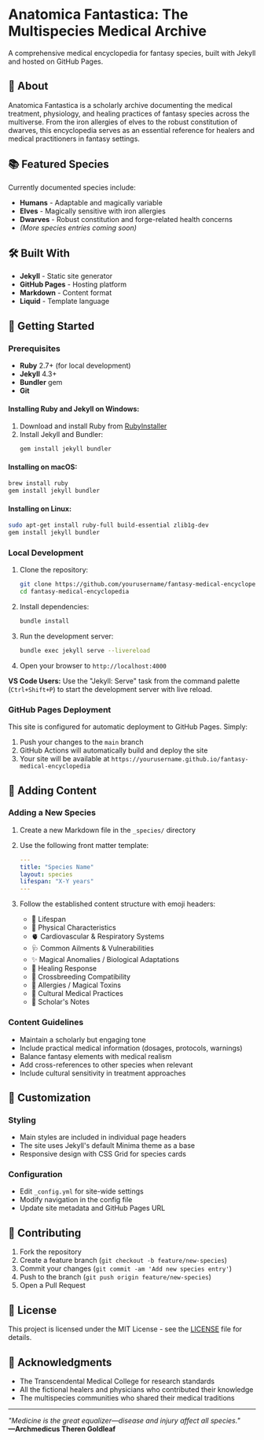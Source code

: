 # Anatomica Fantastica: The Multispecies Medical Archive

A comprehensive medical encyclopedia for fantasy species, built with Jekyll and hosted on GitHub Pages.

## 🏥 About

Anatomica Fantastica is a scholarly archive documenting the medical treatment, physiology, and healing practices of fantasy species across the multiverse. From the iron allergies of elves to the robust constitution of dwarves, this encyclopedia serves as an essential reference for healers and medical practitioners in fantasy settings.

## 📚 Featured Species

Currently documented species include:
- **Humans** - Adaptable and magically variable
- **Elves** - Magically sensitive with iron allergies  
- **Dwarves** - Robust constitution and forge-related health concerns
- *(More species entries coming soon)*

## 🛠️ Built With

- **Jekyll** - Static site generator
- **GitHub Pages** - Hosting platform
- **Markdown** - Content format
- **Liquid** - Template language

## 🚀 Getting Started

### Prerequisites
- **Ruby** 2.7+ (for local development)
- **Jekyll** 4.3+
- **Bundler** gem
- **Git**

#### Installing Ruby and Jekyll on Windows:

1. Download and install Ruby from [RubyInstaller](https://rubyinstaller.org/)
2. Install Jekyll and Bundler:
   ```powershell
   gem install jekyll bundler
   ```

#### Installing on macOS:
```bash
brew install ruby
gem install jekyll bundler
```

#### Installing on Linux:
```bash
sudo apt-get install ruby-full build-essential zlib1g-dev
gem install jekyll bundler
```

### Local Development

1. Clone the repository:
   ```bash
   git clone https://github.com/yourusername/fantasy-medical-encyclopedia.git
   cd fantasy-medical-encyclopedia
   ```

2. Install dependencies:
   ```bash
   bundle install
   ```

3. Run the development server:
   ```bash
   bundle exec jekyll serve --livereload
   ```

4. Open your browser to `http://localhost:4000`

**VS Code Users:** Use the "Jekyll: Serve" task from the command palette (`Ctrl+Shift+P`) to start the development server with live reload.

### GitHub Pages Deployment

This site is configured for automatic deployment to GitHub Pages. Simply:

1. Push your changes to the `main` branch
2. GitHub Actions will automatically build and deploy the site
3. Your site will be available at `https://yourusername.github.io/fantasy-medical-encyclopedia`

## 📝 Adding Content

### Adding a New Species

1. Create a new Markdown file in the `_species/` directory
2. Use the following front matter template:
   ```yaml
   ---
   title: "Species Name"
   layout: species
   lifespan: "X-Y years"
   ---
   ```

3. Follow the established content structure with emoji headers:
   - 🧬 Lifespan
   - 📏 Physical Characteristics  
   - 🫀 Cardiovascular & Respiratory Systems
   - 🩺 Common Ailments & Vulnerabilities
   - ✨ Magical Anomalies / Biological Adaptations
   - 🧪 Healing Response
   - 🥼 Crossbreeding Compatibility
   - 🧂 Allergies / Magical Toxins
   - 🌿 Cultural Medical Practices
   - 📓 Scholar's Notes

### Content Guidelines

- Maintain a scholarly but engaging tone
- Include practical medical information (dosages, protocols, warnings)
- Balance fantasy elements with medical realism
- Add cross-references to other species when relevant
- Include cultural sensitivity in treatment approaches

## 🎨 Customization

### Styling
- Main styles are included in individual page headers
- The site uses Jekyll's default Minima theme as a base
- Responsive design with CSS Grid for species cards

### Configuration
- Edit `_config.yml` for site-wide settings
- Modify navigation in the config file
- Update site metadata and GitHub Pages URL

## 🤝 Contributing

1. Fork the repository
2. Create a feature branch (`git checkout -b feature/new-species`)
3. Commit your changes (`git commit -am 'Add new species entry'`)
4. Push to the branch (`git push origin feature/new-species`)
5. Open a Pull Request

## 📄 License

This project is licensed under the MIT License - see the [LICENSE](LICENSE) file for details.

## 🙏 Acknowledgments

- The Transcendental Medical College for research standards
- All the fictional healers and physicians who contributed their knowledge
- The multispecies communities who shared their medical traditions

---

*"Medicine is the great equalizer—disease and injury affect all species."*  
**—Archmedicus Theren Goldleaf**
